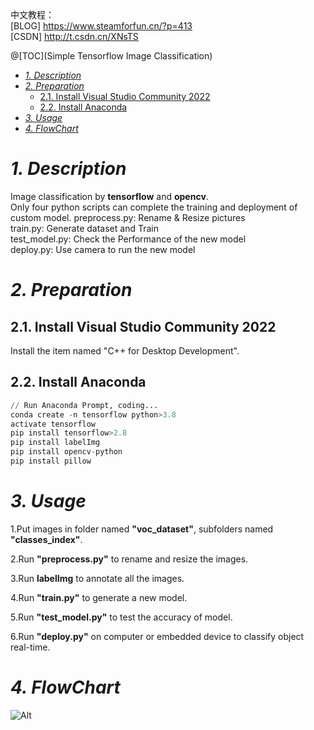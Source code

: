 中文教程：<br>
[BLOG] https://www.steamforfun.cn/?p=413 <br>
[CSDN] http://t.csdn.cn/XNsTS <br>

@[TOC](Simple Tensorflow Image Classification)
- [*1. Description*](#-1-description-)
- [*2. Preparation*](#-2-preparation-)
  * [2.1. Install Visual Studio Community 2022](#21-install-visual-studio-community-2022)
  * [2.2. Install Anaconda](#22-install-anaconda)
- [*3. Usage*](#-3-usage-)
- [*4. FlowChart*](#-4-flowchart-)

# *1. Description*

Image classification by **tensorflow** and **opencv**.<br>
Only four python scripts can complete the training and deployment of custom model.
preprocess.py: Rename & Resize pictures<br>
train.py: Generate dataset and Train<br>
test_model.py: Check the Performance of the new model<br>
deploy.py: Use camera to run the new model

# *2. Preparation*
## 2.1. Install Visual Studio Community 2022
Install the item named "C++ for Desktop Development".

## 2.2. Install Anaconda
```python
// Run Anaconda Prompt, coding...
conda create -n tensorflow python>3.8
activate tensorflow
pip install tensorflow>2.8
pip install labelImg
pip install opencv-python
pip install pillow
```


# *3. Usage*

1.Put images in folder named **"voc_dataset"**, subfolders named **"classes_index"**.

2.Run **"preprocess.py"** to rename and resize the images.

3.Run **labelImg** to annotate all the images.

4.Run **"train.py"** to generate a new model.

5.Run **"test_model.py"** to test the accuracy of model.

6.Run **"deploy.py"** on computer or embedded device to classify object real-time.

 # *4. FlowChart*
 ![Alt](https://img-blog.csdnimg.cn/5ae5b372ccd9494d8de4028771da26ab.png#pic_center)
